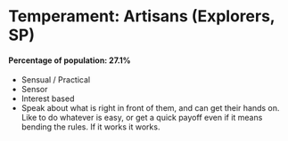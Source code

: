 # Temperament: Artisans (Explorers, SP)

#### Percentage of population: 27.1%

+ Sensual / Practical
+ Sensor
+ Interest based
+ Speak about what is right in front of them, and can get their hands on. Like to do whatever is easy, or get a quick payoff even if it means bending the rules. If it works it works.

